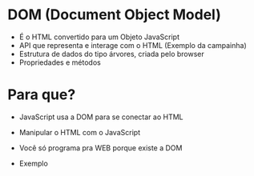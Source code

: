# DOM (Document Object Model)

* É o HTML convertido para um Objeto JavaScript
* API que representa e interage com o HTML (Exemplo da campainha)
* Estrutura de dados do tipo árvores, criada pelo browser
* Propriedades e métodos

# Para que?

* JavaScript usa a DOM para se conectar ao HTML
* Manipular o HTML com o JavaScript
* Você só programa pra WEB porque existe a DOM

* Exemplo